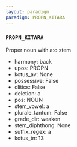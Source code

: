 ```yaml
---
layout: paradigm
paradigm: PROPN_KITARA
---
```

### ` PROPN_KITARA `

Proper noun with a:o stem
* harmony: back
* upos: PROPN
* kotus_av: None
* possessive: False
* clitics: False
* deletion: a
* pos: NOUN
* stem_vowel: a
* plurale_tantum: False
* grade_dir: weaken
* stem_diphthong: None
* suffix_regex: a
* kotus_tn: 13
